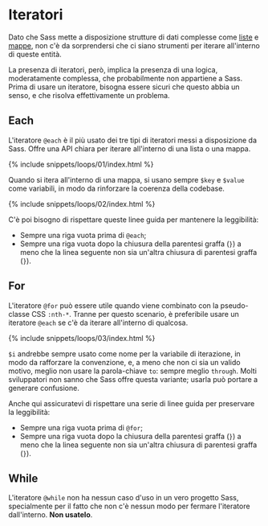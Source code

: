 
# Iteratori

Dato che Sass mette a disposizione strutture di dati complesse come [liste](#lists) e [mappe](#maps), non c'è da sorprendersi che ci siano strumenti per iterare all'interno di queste entità.

La presenza di iteratori, però, implica la presenza di una logica, moderatamente complessa, che probabilmente non appartiene a Sass. Prima di usare un iteratore, bisogna essere sicuri che questo abbia un senso, e che risolva effettivamente un problema.

## Each

L'iteratore `@each` è il più usato dei tre tipi di iteratori messi a disposizione da Sass. Offre una API chiara per iterare all'interno di una lista o una mappa.

{% include snippets/loops/01/index.html %}

Quando si itera all'interno di una mappa, si usano sempre `$key` e `$value` come variabili, in modo da rinforzare la coerenza della codebase.

{% include snippets/loops/02/index.html %}

C'è poi bisogno di rispettare queste linee guida per mantenere la leggibilità:

* Sempre una riga vuota prima di  `@each`;
* Sempre una riga vuota dopo la chiusura della parentesi graffa (`}`) a meno che la linea seguente non sia un'altra chiusura di parentesi graffa (`}`).

## For

L'iteratore `@for` può essere utile quando viene combinato con la pseudo-classe CSS `:nth-*`. Tranne per questo scenario, è preferibile usare un iteratore `@each` se c'è da iterare all'interno di qualcosa.

{% include snippets/loops/03/index.html %}

`$i` andrebbe sempre usato come nome per la variabile di iterazione, in modo da rafforzare la convenzione, e, a meno che non ci sia un valido motivo, meglio non usare la parola-chiave `to`: sempre meglio `through`. Molti sviluppatori non sanno che Sass offre questa variante; usarla può portare a generare confusione.

Anche qui assicuratevi di rispettare una serie di linee guida per preservare la leggibilità:

* Sempre una riga vuota prima di `@for`;
* Sempre una riga vuota dopo la chiusura della parentesi graffa (`}`) a meno che la linea seguente non sia un'altra chiusura di parentesi graffa (`}`).


## While

L'iteratore `@while` non ha nessun caso d'uso in un vero progetto Sass, specialmente per il fatto che non c'è nessun modo per fermare l'iteratore dall'interno. **Non usatelo**.
